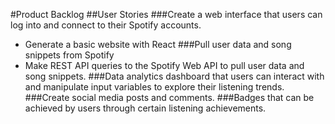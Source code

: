 #Product Backlog
##User Stories
###Create a web interface that users can log into and connect to their Spotify accounts. 
- Generate a basic website with React
###Pull user data and song snippets from Spotify
- Make REST API queries to the Spotify Web API to pull user data and song snippets. 
###Data analytics dashboard that users can interact with and manipulate input variables to explore their listening trends.
###Create social media posts and comments.
###Badges that can be achieved by users through certain listening achievements.




